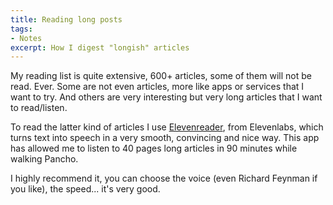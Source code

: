 ```yaml
---
title: Reading long posts
tags: 
- Notes
excerpt: How I digest "longish" articles
---
```


My reading list is quite extensive, 600+ articles, some of them will not be read. Ever. Some are not even articles, more like apps or services that I want to try. And others are very interesting but very long articles that I want to read/listen. 

To read the latter kind of articles I use [Elevenreader](https://elevenreader.io/), from Elevenlabs, which turns text into speech in a very smooth, convincing and nice way. This app has allowed me to listen to 40 pages long articles in 90 minutes while walking Pancho.

I highly recommend it, you can choose the voice (even Richard Feynman if you like), the speed... it's very good.